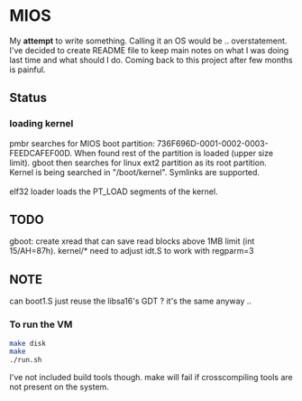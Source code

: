 # MIOS
My **attempt** to write something. Calling it an OS would be .. overstatement. I've decided to create README file to keep main notes on what I was doing last time and what should I do. Coming back to this project after few months is painful.

## Status
### loading kernel
pmbr searches for MIOS boot partition: 736F696D-0001-0002-0003-FEEDCAFEF00D. When found rest of the partition is loaded (upper size limit). gboot then searches for linux ext2 partition as its root partition.<br />
Kernel is being searched in "/boot/kernel". Symlinks are supported. <br /><br />
elf32 loader loads the PT_LOAD segments of the kernel.

## TODO
gboot:	create xread that can save read blocks above 1MB limit (int 15/AH=87h).
kernel/*	need to adjust idt.S to work with regparm=3

## NOTE
can boot1.S just reuse the libsa16's GDT ? it's the same anyway ..

### To run the VM
```sh
make disk
make
./run.sh
```
I've not included build tools though. make will fail if crosscompiling tools are not present on the system.
